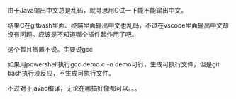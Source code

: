 由于Java输出中文总是乱码，就寻思用C试一下能不能输出中文。  

结果C在gitbash里面、终端里面输出中文也乱码，不过在vscode里面输出中文却没有问题。应该是不知道哪个插件起作用了吧。  


这个暂且搁置不说。主要说gcc  

如果用powershell执行gcc demo.c -o demo可行，生成可执行文件，但是git bash执行没反应，不生成可执行文件。  

不过对于javac编译，无论在哪搞好像都可以。。。
